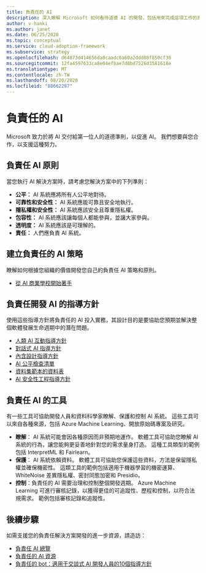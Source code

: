 ```yaml
---
title: 負責任的 AI
description: 深入瞭解 Microsoft 如何看待道德 AI 的開發，包括用來完成這項工作的原則、指導方針和工具。
author: v-hanki
ms.author: janet
ms.date: 06/25/2020
ms.topic: conceptual
ms.service: cloud-adoption-framework
ms.subservice: strategy
ms.openlocfilehash: d64873d414656da8caadc6a60a2ddd08f850cf38
ms.sourcegitcommit: 12fa4597633ca8e04efbae7d0bd7526d3581618e
ms.translationtype: MT
ms.contentlocale: zh-TW
ms.lasthandoff: 08/20/2020
ms.locfileid: "88662297"
---
```

<!-- docsTest:ignore InterpretML FairLearn -->

# <a name="responsible-ai"></a>負責任的 AI

Microsoft 致力於將 AI 交付給第一位人的道德準則，以促進 AI。 我們想要與您合作，以支援這種努力。

## <a name="responsible-ai-principles"></a>負責任 AI 原則

當您執行 AI 解決方案時，請考慮您解決方案中的下列準則：

- **公平：** AI 系統應將所有人公平地對待。
- **可靠性和安全性：** AI 系統應能可靠且安全地執行。
- **隱私權和安全性：** AI 系統應該安全且尊重隱私權。
- **包容性：** AI 系統應該讓每個人都能參與，並讓大家參與。
- **透明度：** AI 系統應該是可理解的。
- **責任：** 人們應負責 AI 系統。

## <a name="establish-a-responsible-ai-strategy"></a>建立負責任的 AI 策略

瞭解如何根據您組織的價值開發您自己的負責任 AI 策略和原則。

- [從 AI 商業學校開始著手](https://www.microsoft.com/ai/ai-business-school?SilentAuth=1#primaryR7)

## <a name="guidelines-to-develop-ai-responsibly"></a>負責任開發 AI 的指導方針

使用這些指導方針將負責任的 AI 投入實務，其設計目的是要協助您預期並解決整個軟體發展生命週期中的潛在問題。

- [人類 AI 互動指導方針](https://aka.ms/aiguidelines)
- [對話式 AI 指導方針](https://www.microsoft.com/research/publication/responsible-bots/)
- [內含設計指導方針](https://www.microsoft.com/design/inclusive/)
- [AI 公平檢查清單](https://query.prod.cms.rt.microsoft.com/cms/api/am/binary/RE4t6dA)
- [資料集範本的資料表](https://query.prod.cms.rt.microsoft.com/cms/api/am/binary/RE4t8QB)
- [AI 安全性工程指導方針](https://blogs.microsoft.com/on-the-issues/2019/12/06/ai-machine-learning-security/)

## <a name="tools-for-responsible-ai"></a>負責任 AI 的工具

有一些工具可協助開發人員和資料科學家瞭解、保護和控制 AI 系統。 這些工具可以來自各種來源，包括 Azure Machine Learning、開放原始碼專案及研究。

- **瞭解**： AI 系統可能會因各種原因而非預期地運作。 軟體工具可協助您瞭解 AI 系統的行為，讓您能夠更妥善地針對您的需求量身打造。 這種工具類型的範例包括 InterpretML 和 Fairlearn。
- **保護**： AI 系統依賴資料。 軟體工具可協助您保護這些資料，方法是保留隱私權並確保機密性。 這類工具的範例包括適用于機器學習的機密運算、WhiteNoise 差異隱私權、密封同態加密和 Presidio。
- **控制**：負責任的 AI 需要治理和控制整個開發週期。 Azure Machine Learning 可進行審核記錄，以獲得更佳的可追蹤性、歷程和控制，以符合法規需求。 範例包括審核記錄和追蹤性。

## <a name="next-steps"></a>後續步驟

如需支援您的負責任解決方案開發的進一步資源，請造訪：

- [負責任 AI 總覽](https://www.microsoft.com/ai/responsible-ai?activetab=pivot1:primaryr6)
- [負責任的 AI 資源](https://www.microsoft.com/ai/responsible-ai-resources)
- [負責任的 bot：適用于交談式 AI 開發人員的10個指導方針](https://www.microsoft.com/research/publication/responsible-bots/)
